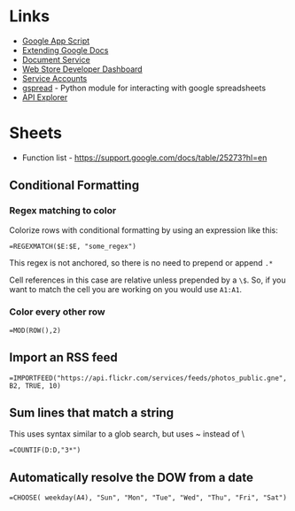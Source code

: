 # Links

- [Google App Script](https://developers.google.com/apps-script)
- [Extending Google Docs](https://developers.google.com/apps-script/guides/docs)
- [Document Service](https://developers.google.com/apps-script/reference/document)
- [Web Store Developer Dashboard](https://chrome.google.com/webstore/developer/dashboard)
- [Service Accounts](https://developers.google.com/identity/protocols/OAuth2ServiceAccount#creatinganaccount)
- [gspread](https://pypi.python.org/pypi/gspread) - Python module for interacting with google spreadsheets
- [API Explorer](https://developers.google.com/apis-explorer)

# Sheets

- Function list - <https://support.google.com/docs/table/25273?hl=en>

## Conditional Formatting

### Regex matching to color

Colorize rows with conditional formatting by using an expression like this:

```
=REGEXMATCH($E:$E, "some_regex")
```

This regex is not anchored, so there is no need to prepend or append `.*`

Cell references in this case are relative unless prepended by a `\$`. So, if you want to match the cell you are working on you would use `A1:A1`.

### Color every other row

```
=MOD(ROW(),2)
```

## Import an RSS feed

```
=IMPORTFEED("https://api.flickr.com/services/feeds/photos_public.gne", B2, TRUE, 10)
```

## Sum lines that match a string

This uses syntax similar to a glob search, but uses ~ instead of \

```
=COUNTIF(D:D,"3*")
```

## Automatically resolve the DOW from a date

```
=CHOOSE( weekday(A4), "Sun", "Mon", "Tue", "Wed", "Thu", "Fri", "Sat")
```
